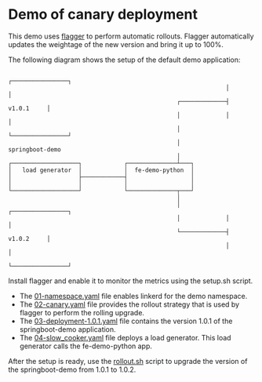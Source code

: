 # Demo of canary deployment

This demo uses [flagger](https://flagger.app/) to perform automatic rollouts. Flagger automatically
updates the weightage of the new version and bring it up to 100%.

The following diagram shows the setup of the default demo application:

	
	                                                              ┌────────────────┐
	                                                              │                │
	                                                ┌─────────────┤     v1.0.1     │
	                                                │             │                │
	                                                │             └────────────────┘
	                                                │              springboot-demo
	                                                │
	┌───────────────────┐            ┌──────────────┴───┐
	│   load generator  │            │  fe-demo-python  │
	│                   ├────────────┤                  │
	│                   │            │                  │
	└───────────────────┘            └──────────────┬───┘
	                                                │
	                                                │             ┌────────────────┐
	                                                │             │                │
	                                                └─────────────┤     v1.0.2     │
	                                                              │                │
	                                                              └────────────────┘ 


Install flagger and enable it to monitor the metrics using the setup.sh script.

- The [01-namespace.yaml](01-namespace.yaml) file enables linkerd for the demo namespace.
- The [02-canary.yaml](02-canary.yaml) file provides the rollout strategy that is used by flagger to perform
the rolling upgrade.
- The [03-deployment-1.0.1.yaml](03-deployment-1.0.1.yaml) file contains the version 1.0.1 of the springboot-demo
application.
- The [04-slow_cooker.yaml](04-slow_cooker.yaml) file deploys a load generator. This load generator calls the
fe-demo-python app.

After the setup is ready, use the [rollout.sh](rollout.sh) script to upgrade the version of the springboot-demo
from 1.0.1 to 1.0.2.

